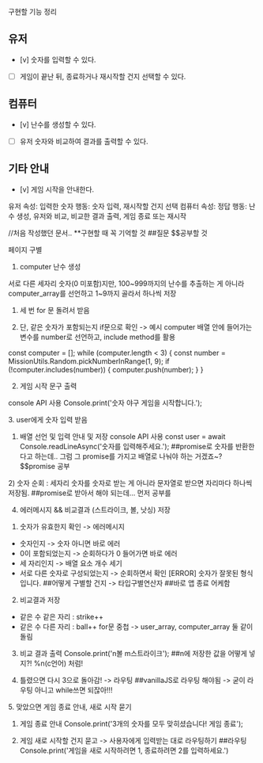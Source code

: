 구현할 기능 정리

## 유저
- [v] 숫자를 입력할 수 있다.
- [ ] 게임이 끝난 뒤, 종료하거나 재시작할 건지 선택할 수 있다.

## 컴퓨터
- [v] 난수를 생성할 수 있다.
- [ ] 유저 숫자와 비교하여 결과를 출력할 수 있다.

## 기타 안내
- [v] 게임 시작을 안내한다.


유저
속성: 입력한 숫자
행동: 숫자 입력, 재시작할 건지 선택
컴퓨터
속성: 정답
행동: 난수 생성, 유저와 비교, 비교한 결과 출력, 게임 종료 또는 재시작


//처음 작성했던 문서..
**구현할 때 꼭 기억할 것
##질문
$$공부할 것

페이지 구별

<StartPage>

1. computer 난수 생성

서로 다른 세자리 숫자(0 미포함)지만, 100~999까지의 난수를 추출하는 게 아니라
computer_array를 선언하고 1~9까지 골라서 하나씩 저장

1) 세 번 for 문 돌려서 받음

2) 단, 같은 숫자가 포함되는지 if문으로 확인
  -> 예시 computer 배열 안에 들어가는 변수를 number로 선언하고, include method를 활용

const computer = [];
while (computer.length < 3) {
	const number = MissionUtils.Random.pickNumberInRange(1, 9);
	if (!computer.includes(number)) {
		computer.push(number);
	}
}


2. 게임 시작 문구 출력

console API 사용
Console.print('숫자 야구 게임을 시작합니다.');

</StartPage>


<NumInsertPage>
3. user에게 숫자 입력 받음

1) 배열 선언 및 입력 안내 및 저장
  console API 사용 
  const user = await Console.readLineAsync('숫자를 입력해주세요.');
  ##promise로 숫자를 반환한다고 하는데.. 그럼 그 promise를 가지고 배열로 나눠야 하는 거겠죠~?
  $$promise 공부

</NumInsertPage>

<NumComparePage>
2) 숫자 순회 : 세자리 숫자를 숫자로 받는 게 아니라 문자열로 받으면 자리마다 하나씩 저장됨.
##promise로 받아서 해야 되는데... 먼저 공부를


4. 에러메시지 && 비교결과 (스트라이크, 볼, 낫싱) 저장

1) 숫자가 유효한지 확인 -> 에러메시지
  - 숫자인지 -> 숫자 아니면 바로 에러
  - 0이 포함되었는지 -> 순회하다가 0 들어가면 바로 에러
  - 세 자리인지 -> 배열 요소 개수 세기
  - 서로 다른 숫자로 구성되었는지 -> 순회하면서 확인
  [ERROR] 숫자가 잘못된 형식입니다.
  ##어떻게 구별할 건지 -> 타입구별연산자
  ##바로 앱 종료 어케함

2) 비교결과 저장
  - 같은 수 같은 자리 : strike++
  - 같은 수 다른 자리 : ball++
  for문 중첩 -> user_array, computer_array 둘 같이 돌림

3) 비교 결과 출력
  Console.print('n볼 m스트라이크');
  ##n에 저장한 값을 어떻게 넣지?! %n(c언어) 처럼!

4) 틀렸으면 다시 3으로 돌아감! -> 라우팅 <NumInsertPage>
##vanillaJS로 라우팅 해야됨 -> 굳이 라우팅 아니고 while쓰면 되잖아!!!
</NumComparePage>

<GameEndPage>
5. 맞았으면 게임 종료 안내, 새로 시작 묻기

1) 게임 종료 안내
  Console.print('3개의 숫자를 모두 맞히셨습니다! 게임 종료');

2) 게임 새로 시작할 건지 묻고 -> 사용자에게 입력받는 대로 라우팅하기
##라우팅
  Console.print('게임을 새로 시작하려면 1, 종료하려면 2를 입력하세요.')
</GameEndPage>